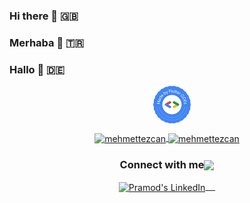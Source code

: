 ### Hi there 👋 🇬🇧 
### Merhaba 👋 🇹🇷 
### Hallo 👋 🇩🇪

<p align="center">
  &nbsp;
  &nbsp;
  <img align="center" src="https://raw.githubusercontent.com/mkiisoft/flutter-gallery/master/assets/images/flutter_badge.png" width="12%"/>
  </p>
</p>

<p align="center">
<a href="https://github.com/mehmettezcan">
  <img height="180em" align="center" src="https://github-readme-stats.vercel.app/api?username=mehmettezcan&show_icons=true&locale=en&theme=algolia&include_all_commits=true&count_private=true" alt="mehmettezcan"/>
  <img height="180em" align="center" src="https://github-readme-stats.vercel.app/api/top-langs?username=mehmettezcan&show_icons=true&locale=en&layout=compact&langs_count=8&theme=algolia" alt="mehmettezcan"/>
</a>
</p>

<div align="center">
  <h3 align="center">Connect with me<img align="center" src="https://github.com/rajput2107/rajput2107/blob/master/Assets/Handshake.gif" height="33px" /></h3> 
</div>
<p align="center">
 <a href="https://www.linkedin.com/in/mehmet-tezcan-aa49159b/" target=”_blank”>
  <img align="center" alt="Pramod's LinkedIn" width="30px" src="https://www.vectorlogo.zone/logos/linkedin/linkedin-icon.svg" /> &nbsp; &nbsp;
 </a>
</p>



